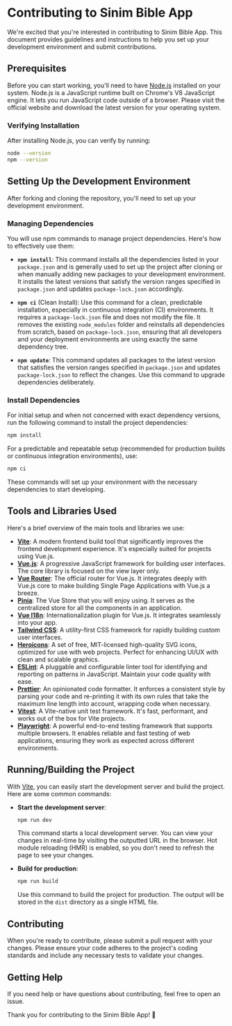 # Contributing to Sinim Bible App

We're excited that you're interested in contributing to Sinim Bible App.
This document provides guidelines and instructions to help you set up your development environment and submit contributions.

## Prerequisites

Before you can start working, you'll need to have [Node.js](https://nodejs.org) installed on your system.
Node.js is a JavaScript runtime built on Chrome's V8 JavaScript engine. It lets you run JavaScript code outside of a browser.
Please visit the official website and download the latest version for your operating system.

### Verifying Installation

After installing Node.js, you can verify by running:

```bash
node --version
npm --version
```

## Setting Up the Development Environment

After forking and cloning the repository, you'll need to set up your development environment.

### Managing Dependencies

You will use npm commands to manage project dependencies. Here's how to effectively use them:

- **`npm install`**: This command installs all the dependencies listed in your `package.json` and is generally used to set up the project after cloning or when manually adding new packages to your development environment. It installs the latest versions that satisfy the version ranges specified in `package.json` and updates `package-lock.json` accordingly.

- **`npm ci`** (Clean Install): Use this command for a clean, predictable installation, especially in continuous integration (CI) environments. It requires a `package-lock.json` file and does not modify the file. It removes the existing `node_modules` folder and reinstalls all dependencies from scratch, based on `package-lock.json`, ensuring that all developers and your deployment environments are using exactly the same dependency tree.

- **`npm update`**: This command updates all packages to the latest version that satisfies the version ranges specified in `package.json` and updates `package-lock.json` to reflect the changes. Use this command to upgrade dependencies deliberately.

### Install Dependencies

For initial setup and when not concerned with exact dependency versions, run the following command to install the project dependencies:

```bash
npm install
```

For a predictable and repeatable setup (recommended for production builds or continuous integration environments), use:

```bash
npm ci
```

These commands will set up your environment with the necessary dependencies to start developing.

## Tools and Libraries Used

Here's a brief overview of the main tools and libraries we use:

- [**Vite**](https://vitejs.dev/guide/): A modern frontend build tool that significantly improves the frontend development experience. It's especially suited for projects using Vue.js.
- [**Vue.js**](https://vuejs.org/v2/guide/): A progressive JavaScript framework for building user interfaces. The core library is focused on the view layer only.
- [**Vue Router**](https://router.vuejs.org/): The official router for Vue.js. It integrates deeply with Vue.js core to make building Single Page Applications with Vue.js a breeze.
- [**Pinia**](https://pinia.vuejs.org/): The Vue Store that you will enjoy using. It serves as the centralized store for all the components in an application.
- [**Vue I18n**](https://vue-i18n.intlify.dev/): Internationalization plugin for Vue.js. It integrates seamlessly into your app.
- [**Tailwind CSS**](https://tailwindcss.com/docs): A utility-first CSS framework for rapidly building custom user interfaces.
- [**Heroicons**](https://heroicons.com/): A set of free, MIT-licensed high-quality SVG icons, optimized for use with web projects. Perfect for enhancing UI/UX with clean and scalable graphics.
- [**ESLint**](https://eslint.org/): A pluggable and configurable linter tool for identifying and reporting on patterns in JavaScript. Maintain your code quality with ease.
- [**Prettier**](https://prettier.io/): An opinionated code formatter. It enforces a consistent style by parsing your code and re-printing it with its own rules that take the maximum line length into account, wrapping code when necessary.
- [**Vitest**](https://vitest.dev/): A Vite-native unit test framework. It's fast, performant, and works out of the box for Vite projects.
- [**Playwright**](https://playwright.dev/): A powerful end-to-end testing framework that supports multiple browsers. It enables reliable and fast testing of web applications, ensuring they work as expected across different environments.

## Running/Building the Project

With [Vite](https://vitejs.dev), you can easily start the development server and build the project.
Here are some common commands:

- **Start the development server**:

  ```bash
  npm run dev
  ```

  This command starts a local development server.
  You can view your changes in real-time by visiting the outputted URL in the browser.
  Hot module reloading (HMR) is enabled, so you don't need to refresh the page to see your changes.

- **Build for production**:

  ```bash
  npm run build
  ```

  Use this command to build the project for production.
  The output will be stored in the `dist` directory as a single HTML file.

## Contributing

When you're ready to contribute, please submit a pull request with your changes.
Please ensure your code adheres to the project's coding standards and include any necessary tests to validate your changes.

## Getting Help

If you need help or have questions about contributing, feel free to open an issue.

Thank you for contributing to the Sinim Bible App! 🎉
